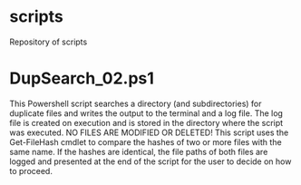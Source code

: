 # scripts
Repository of scripts 

# DupSearch_02.ps1
This Powershell script searches a directory (and subdirectories) for duplicate files and writes the output to the terminal and a log file. The log file is created on execution and is stored in the directory where the script was executed. NO FILES ARE MODIFIED OR DELETED! This script uses the Get-FileHash cmdlet to compare the hashes of two or more files with the same name. If the hashes are identical, the file paths of both files are logged and presented at the end of the script for the user to decide on how to proceed. 
